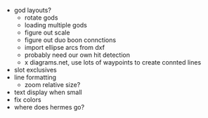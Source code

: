 - god layouts?
  - rotate gods
  - loading multiple gods
  - figure out scale
  - figure out duo boon connctions
  - import ellipse arcs from dxf
  - probably need our own hit detection
  - x diagrams.net, use lots of waypoints to create connted lines
- slot exclusives
- line formatting
  - zoom relative size?
- text display when small
- fix colors
- where does hermes go?
